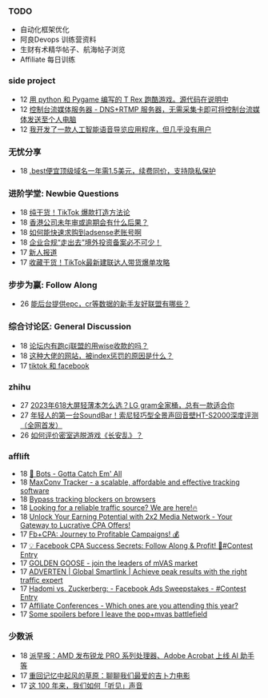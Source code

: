 ### TODO
-  自动化框架优化
-  阿良Devops 训练营资料
-  生财有术精华帖子、航海帖子浏览
-  Affiliate 每日训练

### side project
<!-- sideproject:START -->
-  12 [用 python 和 Pygame 编写的 T Rex 跑酷游戏。源代码在说明中](https://www.youtube.com/watch?v=pZySIXSelCA)
-  12 [控制台流媒体服务器 - DNS+RTMP 服务器，无需采集卡即可将控制台流媒体发送至个人电脑](https://github.com/Aioros/console-streaming-server)
-  12 [我开发了一款人工智能语音导览应用程序，但几乎没有用户](https://www.reddit.com/r/SideProject/comments/18gpp0e/ive_built_an_ai_audio_tour_app_but_have_almost_no/)<!-- sideproject:END -->


### 无忧分享
<!-- ruyo:START -->
-  18 [.best便宜顶级域名一年需1.5美元，续费同价，支持隐私保护](https://51.ruyo.net/18649.html)<!-- ruyo:END -->

### 进阶学堂: Newbie Questions
<!-- advertcn1:START -->
-  18 [纯干货！TikTok 爆款打造方法论](https://www.advertcn.com/thread-114731-1-1.html)
-  18 [香港公司未年审或逾期会有什么后果？](https://www.advertcn.com/thread-114728-1-1.html)
-  18 [如何能快速求购到adsense老账号啊](https://www.advertcn.com/thread-114727-1-1.html)
-  18 [企业合规“走出去”境外投资备案必不可少！](https://www.advertcn.com/thread-114726-1-1.html)
-  17 [新人报道](https://www.advertcn.com/thread-114719-1-1.html)
-  17 [收藏干货！TikTok最新建联达人带货爆单攻略](https://www.advertcn.com/thread-114716-1-1.html)<!-- advertcn1:END -->

### 步步为赢: Follow Along
<!-- advertcn2:START -->
-  26 [能后台提供epc，cr等数据的新手友好联盟有哪些？](https://www.advertcn.com/thread-114470-1-1.html)<!-- advertcn2:END -->

### 综合讨论区: General Discussion
<!-- advertcn3:START -->
-  18 [论坛内有跑cj联盟的用wise收款的吗？](https://www.advertcn.com/thread-114733-1-1.html)
-  18 [这种大佬的网站，被index惩罚的原因是什么？](https://www.advertcn.com/thread-114725-1-1.html)
-  17 [tiktok 和 facebook](https://www.advertcn.com/thread-114722-1-1.html)<!-- advertcn3:END -->


### zhihu
<!-- zhihu:START -->
-  27 [2023年618大屏轻薄本怎么选？LG gram全家桶，总有一款适合你](http://zhuanlan.zhihu.com/p/632641888?utm_campaign=rss&utm_medium=rss&utm_source=rss&utm_content=title)
-  27 [年轻人的第一台SoundBar！索尼轻巧型全景声回音壁HT-S2000深度评测（全网首发）](http://zhuanlan.zhihu.com/p/630990296?utm_campaign=rss&utm_medium=rss&utm_source=rss&utm_content=title)
-  26 [如何评价密室逃脱游戏《长安乱》？](http://www.zhihu.com/question/563950552/answer/3045961312?utm_campaign=rss&utm_medium=rss&utm_source=rss&utm_content=title)<!-- zhihu:END -->

### afflift
<!-- afflift:START -->
-  18 [🤖 Bots - Gotta Catch Em&#39; All](https://afflift.com/f/threads/%F0%9F%A4%96-bots-gotta-catch-em-all.6693/)
-  18 [MaxConv Tracker - a scalable, affordable and effective tracking software](https://afflift.com/f/threads/maxconv-tracker-a-scalable-affordable-and-effective-tracking-software.9941/)
-  18 [Bypass tracking blockers on browsers](https://afflift.com/f/threads/bypass-tracking-blockers-on-browsers.12993/)
-  18 [Looking for a reliable traffic source? We are here!🔥](https://afflift.com/f/threads/looking-for-a-reliable-traffic-source-we-are-here-%F0%9F%94%A5.12996/)
-  18 [Unlock Your Earning Potential with 2x2 Media Network - Your Gateway to Lucrative CPA Offers!](https://afflift.com/f/threads/unlock-your-earning-potential-with-2x2-media-network-your-gateway-to-lucrative-cpa-offers.12303/)
-  17 [Fb+CPA: Journey to Profitable Campaigns! 💰](https://afflift.com/f/threads/fb-cpa-journey-to-profitable-campaigns-%F0%9F%92%B0.12907/)
-  17 [💡 Facebook CPA Success Secrets: Follow Along &amp; Profit! 💸#Contest Entry](https://afflift.com/f/threads/%F0%9F%92%A1-facebook-cpa-success-secrets-follow-along-profit-%F0%9F%92%B8-contest-entry.12886/)
-  17 [GOLDEN GOOSE - join the leaders of mVAS market](https://afflift.com/f/threads/golden-goose-join-the-leaders-of-mvas-market.5191/)
-  17 [ADVERTEN | Global Smartlink | Achieve peak results with the right traffic expert](https://afflift.com/f/threads/adverten-global-smartlink-achieve-peak-results-with-the-right-traffic-expert.7526/)
-  17 [Hadomi vs. Zuckerberg: - Facebook Ads Sweepstakes - #Contest Entry](https://afflift.com/f/threads/hadomi-vs-zuckerberg-facebook-ads-sweepstakes-contest-entry.12846/)
-  17 [Affiliate Conferences - Which ones are you attending this year?](https://afflift.com/f/threads/affiliate-conferences-which-ones-are-you-attending-this-year.12975/)
-  17 [Some spoilers before I leave the pop+mvas battlefield](https://afflift.com/f/threads/some-spoilers-before-i-leave-the-pop-mvas-battlefield.12992/)<!-- afflift:END -->

### 少数派
<!-- sspai:START -->
-  18 [派早报：AMD 发布锐龙 PRO 系列处理器、Adobe Acrobat 上线 AI 助手等](https://sspai.com/post/88145)
-  17 [重回记忆中起风的草原：聊聊我们最爱的吉卜力电影](https://sspai.com/post/88085)
-  17 [这 100 年来，我们如何「听见」声音](https://sspai.com/post/88090)<!-- sspai:END -->
